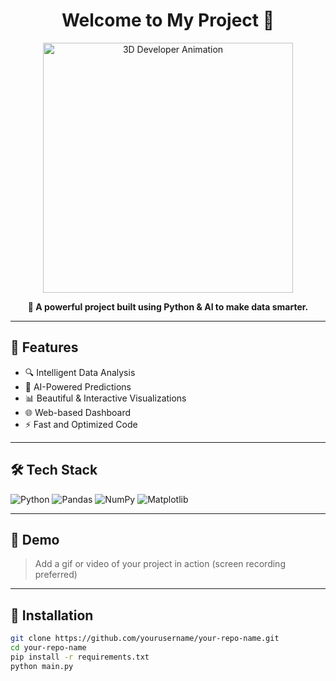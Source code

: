 <h1 align="center">Welcome to My Project 👋</h1>

<p align="center">
  <img src="https://cdn.jsdelivr.net/gh/rajput2107/rajput2107@master/Assets/Developer.gif" width="400" alt="3D Developer Animation">
</p>

<p align="center">
  <b>🚀 A powerful project built using Python & AI to make data smarter.</b>
</p>

---

## 🚩 Features

- 🔍 Intelligent Data Analysis
- 🧠 AI-Powered Predictions
- 📊 Beautiful & Interactive Visualizations
- 🌐 Web-based Dashboard
- ⚡ Fast and Optimized Code

---

## 🛠️ Tech Stack

![Python](https://img.shields.io/badge/-Python-3776AB?style=for-the-badge&logo=python&logoColor=white)
![Pandas](https://img.shields.io/badge/-Pandas-150458?style=for-the-badge&logo=pandas)
![NumPy](https://img.shields.io/badge/-NumPy-013243?style=for-the-badge&logo=numpy)
![Matplotlib](https://img.shields.io/badge/-Matplotlib-11557C?style=for-the-badge&logo=matplotlib&logoColor=white)

---

## 📸 Demo

> Add a gif or video of your project in action (screen recording preferred)

---

## 📁 Installation

```bash
git clone https://github.com/yourusername/your-repo-name.git
cd your-repo-name
pip install -r requirements.txt
python main.py
